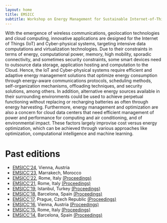 ```yaml
---
layout: home
title: EMSICC
subtitle: Workshop on Energy Management for Sustainable Internet-of-Things and Cloud Computing
---
```


With the emergence of wireless communications, geolocation technologies and cloud computing,
innovative applications are designed for the Internet of Things (IoT) and Cyber-physical systems,
targeting intensive data computations and virtualization technologies. Due to their constraints
in terms of energy, computational power, memory, high mobility, sporadic connectivity, and sometimes
security constraints, some smart devices need to outsource data storage, application hosting and
computation to the Cloud. Hence, the IoT and Cyber-physical systems require efficient and adaptive
energy management solutions that optimize energy consumption through energy-aware communications
protocols, scheduling methods, self-organization mechanisms, offloading techniques, and security
solutions, among others. In addition, alternative energy sources available in their surrounding
environments could be used to achieve perpetual functioning without replacing or recharging batteries
as often through energy harvesting. Furthermore, energy management and optimization are also a
concern for cloud data centers that need efficient management of power and performance for computing
and air conditioning, and of environmental impact. These factors largely improvise cost versus energy
optimization, which can be achieved through various approaches like optimization, computational
intelligence and machine learning.

# Past editions
* [EMSICC'24](https://emsicc.github.io/2024), Vienna, Austria
* [EMSICC'23](https://emsicc2023.roc.cnam.fr/), Marrakech, Morocco
* [EMSICC'22](https://emsicc2022.roc.cnam.fr/), Rome, Italy [(Proceedings)](https://www.computer.org/csdl/proceedings-article/ficloud/2022/935000z005/1HmkG6xEpNK)
* [EMSICC'21](https://emsicc2021.roc.cnam.fr/), Rome, Italy [(Proceedings)](https://www.computer.org/csdl/proceedings-article/ficloud/2021/257400z005/1yovfJ7BwYg)
* [EMSICC'19](http://cedric.cnam.fr/workshops/emsicc19/index.html), Istanbul, Turkey [(Proceedings)](https://www.computer.org/csdl/proceedings-article/ficloud/2019/288800z005/1h5YwIN9vSE)
* [EMSICC'18](http://cedric.cnam.fr/workshops/emsicc18/index.html), Barcelona, Spain [(Proceedings)](https://www.computer.org/csdl/proceedings-article/ficloud/2018/750300z005/13xI8A0ZNjc)
* [EMSICC'17](http://cedric.cnam.fr/workshops/emsicc17/committee.html), Prague, Czech Republic [(Proceedings)](https://www.computer.org/csdl/proceedings-article/ficloud/2017/2074ztoc/12OmNy5zsts)
* [EMSICC'16](http://cedric.cnam.fr/workshops/emsicc16/index.html), Vienna, Austria [(Proceedings)](https://www.computer.org/csdl/proceedings-article/ficloud/2016/4052ztoc/12OmNzT7Ozf)
* [EMSICC'15](http://cedric.cnam.fr/workshops/emsicc15/index.html), Rome, Italy [(Proceedings)](https://www.computer.org/csdl/proceedings-article/ficloud/2015/8103ztoc/12OmNwpoFIK)
* [EMSICC'14](http://cedric.cnam.fr/workshops/emsicc14/index.html), Barcelona, Spain [(Proceedings)](https://www.computer.org/csdl/proceedings-article/ficloud/2014/4357ztoc/12OmNrGb2df)
